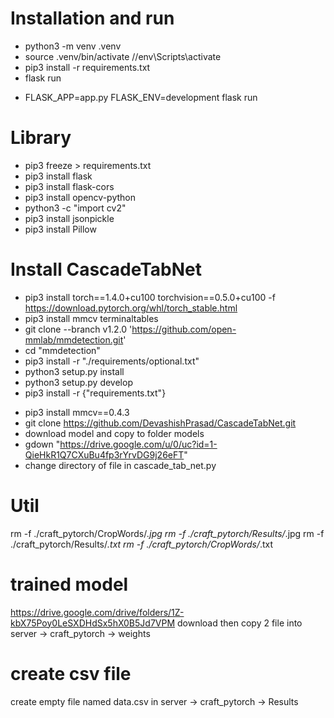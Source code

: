 # Installation and run

- python3 -m venv .venv
- source .venv/bin/activate //env\Scripts\activate
- pip3 install -r requirements.txt
- flask run
<!-- python -m flask run -->
- FLASK_APP=app.py FLASK_ENV=development flask run

# Library
- pip3 freeze > requirements.txt
- pip3 install flask
- pip3 install flask-cors
- pip3 install opencv-python
- python3 -c "import cv2"
- pip3 install jsonpickle
- pip3 install Pillow

# Install CascadeTabNet
- pip3 install torch==1.4.0+cu100 torchvision==0.5.0+cu100 -f https://download.pytorch.org/whl/torch_stable.html
- pip3 install mmcv terminaltables
- git clone --branch v1.2.0 'https://github.com/open-mmlab/mmdetection.git'
- cd "mmdetection"
- pip3 install -r "./requirements/optional.txt"
- python3 setup.py install
- python3 setup.py develop
- pip3 install -r {"requirements.txt"}
<!-- - pip3 install pillow==6.2.1 -->
- pip3 install mmcv==0.4.3
- git clone https://github.com/DevashishPrasad/CascadeTabNet.git
- download model and copy to folder models
- gdown "https://drive.google.com/u/0/uc?id=1-QieHkR1Q7CXuBu4fp3rYrvDG9j26eFT"
- change directory of file in cascade_tab_net.py


# Util
rm -f ./craft_pytorch/CropWords/*.jpg
rm -f ./craft_pytorch/Results/*.jpg
rm -f ./craft_pytorch/Results/*.txt
rm -f ./craft_pytorch/CropWords/*.txt
# trained model
https://drive.google.com/drive/folders/1Z-kbX75Poy0LeSXDHdSx5hX0B5Jd7VPM
download then copy 2 file into server -> craft_pytorch -> weights

# create csv file
create empty file named data.csv in server -> craft_pytorch -> Results
